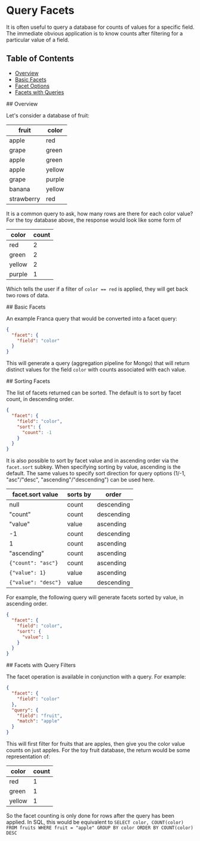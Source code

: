 # Query Facets

It is often useful to query a database for counts of values for a specific field. The immediate obvious application is to know counts after filtering for a particular value of a field.

## Table of Contents
* [Overview](#facets-overview)
* [Basic Facets](#facets-basic)
* [Facet Options](#facets-options)
* [Facets with Queries](#facets-queries)


<a name="facets-overview"/>
## Overview

Let's consider a database of fruit:

 fruit | color |
---|---
apple | red
grape | green
apple | green
apple | yellow
grape | purple
banana | yellow
strawberry | red


It is a common query to ask, how many rows are there for each color value? For the toy database above, the response would look like some form of

color | count
---|---
red | 2
green | 2
yellow | 2
purple| 1

Which tells the user if a filter of ```color == red``` is applied, they will get back two rows of data.

<a name="facets-basic"/>
## Basic Facets

An example Franca query that would be converted into a facet query:

```json
{
  "facet": {
    "field": "color"
  }
}
```

This will generate a query (aggregation pipeline for Mongo) that will return distinct values for the field ```color``` with counts associated with each value.


<a name="facets-options"/>
## Sorting Facets

The list of facets returned can be sorted. The default is to sort by facet count, in descending order.

```json
{
  "facet": {
    "field": "color",
    "sort": {
      "count": -1
    }
  }
}
```

It is also possible to sort by facet value and in ascending order via the ```facet.sort``` subkey. When specifying sorting by value, ascending is the default. The same values to specify sort direction for query options (1/-1, "asc"/"desc", "ascending"/"descending") can be used here.

facet.sort value | sorts by | order
---|---|---
null | count | descending
"count" | count | descending
"value" | value | ascending
-1 | count | descending
1 | count | ascending
"ascending" | count | ascending
```{"count": "asc"}``` | count | ascending
```{"value": 1}``` | value | ascending
```{"value": "desc"}``` | value | descending

For example, the following query will generate facets sorted by value, in ascending order.

```json
{
  "facet": {
    "field": "color",
    "sort": {
      "value": 1
    }
  }
}
```

<a name="facets-query"/>
## Facets with Query Filters

The facet operation is available in conjunction with a query. For example:

```json
{
  "facet": {
    "field": "color"
  },
  "query": {
    "field": "fruit",
    "match": "apple"
  }
}
```

This will first filter for fruits that are apples, then give you the color value counts on just apples. For the toy fruit database, the return would be some representation of:

color | count
---|---
red | 1
green | 1
yellow | 1

So the facet counting is only done for rows after the query has been applied. In SQL, this would be equivalent to ```SELECT color, COUNT(color) FROM fruits WHERE fruit = "apple" GROUP BY color ORDER BY COUNT(color) DESC```

